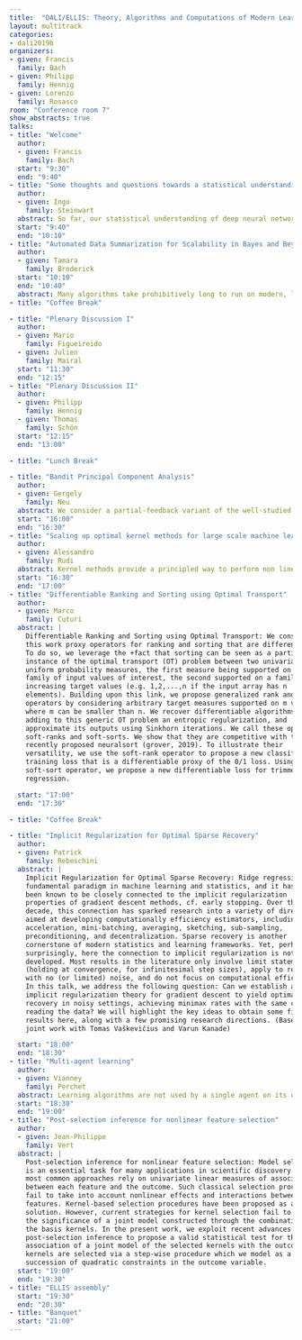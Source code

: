 ```yaml
---
title:  "DALI/ELLIS: Theory, Algorithms and Computations of Modern Learning Systems"
layout: multitrack
categories:
- dali2019b
organizers:
- given: Francis
  family: Bach
- given: Philipp
  family: Hennig
- given: Lorenzo
  family: Rosasco
room: "Conference room 7"
show_abstracts: true
talks:
- title: "Welcome"
  author:
  - given: Francis
    family: Bach
  start: "9:30"
  end: "9:40"
- title: "Some thoughts and questions towards a statistical understanding of DNNs"
  author:
  - given: Ingo
    family: Steinwart
  abstract: So far, our statistical understanding of deep neural networks (DNNs) is rather limited, in particular if over-parametrized DNNs are considered. Part of the reasons for this lack of understanding is the fact that for such large DNNs the tools of classical statistical learning theory can no longer be applied. Nonetheless, over-parametrized DNNs are typically performing well in practice. In this talk, I will discuss some thoughts and possible questions that may be relevant for a successful end-to-end analysis of DNNs
  start: "9:40"
  end: "10:10"
- title: "Automated Data Summarization for Scalability in Bayes and Beyond"
  author:
  - given: Tamara
    family: Broderick
  start: "10:10"
  end: "10:40"
  abstract: Many algorithms take prohibitively long to run on modern, large data sets. But even in complex data sets, many data points may be at least partially redundant for some task of interest. So one might instead construct and use a weighted subset of the data (called a "coreset") that is much smaller than the original dataset. Typically running algorithms on a much smaller data set will take much less computing time, but it remains to understand whether the output can be widely useful. (1) In particular, can running an analysis on a smaller coreset yield answers close to those from running on the full data set? (2) And can useful coresets be constructed automatically for new analyses, with minimal extra work from the user? We answer in the affirmative for a wide variety of problems in Bayesian inference. We demonstrate how to construct "Bayesian coresets" as an automatic, practical pre-processing step. We prove that our method provides geometric decay in relevant approximation error as a function of coreset size. Empirical analysis shows that our method reduces approximation error by orders of magnitude relative to uniform random subsampling of data. We discuss a number of directions and open problems beyond using a smaller effective number of data points in Bayesian inference -- including, but not limited to, summarizing data features (large p vs. large N), further challenges to automation, using other probabilistic methods, other useful reweightings of data, and theoretical understanding of fundamental limitations in learning.
- title: "Coffee Break"

- title: "Plenary Discussion I"
  author:
  - given: Mario
    family: Figueireido
  - given: Julien
    family: Mairal
  start: "11:30"
  end: "12:15"
- title: "Plenary Discussion II"
  author:
  - given: Philipp
    family: Hennig
  - given: Thomas
    family: Schön
  start: "12:15"
  end: "13:00"

- title: "Lunch Break"

- title: "Bandit Principal Component Analysis"
  author:
  - given: Gergely
    family: Neu
  abstract: We consider a partial-feedback variant of the well-studied online PCA problem where a learner attempts to predict a sequence of d-dimensional vectors in terms of a quadratic loss, while only having limited feedback about the environment's choices. We focus on a natural notion of bandit feedback where the learner only observes the loss associated with its own prediction. Based on the classical observation that this decision-making problem can be lifted to the space of density matrices, we propose an algorithm that is shown to achieve a regret of O(d^{3/2}T) after T rounds in the worst case. We also prove data-dependent bounds that improve on the basic result when the loss matrices of the environment have bounded rank or the loss of the best action is bounded. One version of our algorithm runs in O(d) time per trial which massively improves over every previously known online PCA method. We complement these results by a lower bound of Ω(dT^{1/2}).
  start: "16:00"
  end: "16:30"
- title: "Scaling up optimal kernel methods for large scale machine learning"
  author:
  - given: Alessandro
    family: Rudi
  abstract: Kernel methods provide a principled way to perform non linear, nonparametric learning. They rely on solid functional analytic foundations and enjoy optimal statistical properties. However, at least in their basic form, they have limited applicability in large scale scenarios because of stringent computational requirements in terms of time and especially memory. In this talk we take a substantial step in scaling up kernel methods analyzing novel algorithms techniques that allow to efficiently process millions of points. The algorithms are derived combining several algorithmic principles, namely stochastic subsampling, iterative solvers and preconditioning. Our theoretical analysis shows that optimal statistical accuracy is achieved requiring essentially O(n) memory and O(n sqrt(n)) time. An extensive experimental analysis on large scale datasets shows that, even with a single machine, the analyzed approach outperforms previous state of the art solutions, which exploit parallel/distributed architectures.
  start: "16:30"
  end: "17:00"
- title: "Differentiable Ranking and Sorting using Optimal Transport"
  author:
  - given: Marco
    family: Cuturi
  abstract: |
    Differentiable Ranking and Sorting using Optimal Transport: We consider in
    this work proxy operators for ranking and sorting that are differentiable.
    To do so, we leverage the +fact that sorting can be seen as a particular
    instance of the optimal transport (OT) problem between two univariate
    uniform probability measures, the first measure being supported on the
    family of input values of interest, the second supported on a family of
    increasing target values (e.g. 1,2,...,n if the input array has n
    elements). Building upon this link, we propose generalized rank and sort
    operators by considering arbitrary target measures supported on m values,
    where m can be smaller than n. We recover differentiable algorithms by
    adding to this generic OT problem an entropic regularization, and
    approximate its outputs using Sinkhorn iterations. We call these operators
    soft-ranks and soft-sorts. We show that they are competitive with the
    recently proposed neuralsort (grover, 2019). To illustrate their
    versatility, we use the soft-rank operator to propose a new classification
    training loss that is a differentiable proxy of the 0/1 loss. Using the
    soft-sort operator, we propose a new differentiable loss for trimmed
    regression.

  start: "17:00"
  end: "17:30"

- title: "Coffee Break"

- title: "Implicit Regularization for Optimal Sparse Recovery"
  author:
  - given: Patrick
    family: Rebeschini
  abstract: |
    Implicit Regularization for Optimal Sparse Recovery: Ridge regression is a
    fundamental paradigm in machine learning and statistics, and it has long
    been known to be closely connected to the implicit regularization
    properties of gradient descent methods, cf. early stopping. Over the past
    decade, this connection has sparked research into a variety of directions
    aimed at developing computationally efficiency estimators, including
    acceleration, mini-batching, averaging, sketching, sub-sampling,
    preconditioning, and decentralization. Sparse recovery is another
    cornerstone of modern statistics and learning frameworks. Yet, perhaps
    surprisingly, here the connection to implicit regularization is not as well
    developed. Most results in the literature only involve limit statements
    (holding at convergence, for infinitesimal step sizes), apply to regimes
    with no (or limited) noise, and do not focus on computational efficiency.
    In this talk, we address the following question: Can we establish an
    implicit regularization theory for gradient descent to yield optimal sparse
    recovery in noisy settings, achieving minimax rates with the same cost of
    reading the data? We will highlight the key ideas to obtain some first
    results here, along with a few promising research directions. (Based on
    joint work with Tomas Vaškevičius and Varun Kanade)

  start: "18:00"
  end: "18:30"
- title: "Multi-agent learning"
  author:
  - given: Vianney
    family: Perchet
  abstract: Learning algorithms are not used by a single agent on its own; the decisions learned and/or the action taken will impact - and will be impacted by - other agents performing similar task at the same time, either competitively or cooperatively. In this talk, I will investigate several important use cases where such interactions arise and discuss the (unfortunately quite often) inappropriate models introduced and studied theoretically. Hopefully, we will be able to come out with new frameworks, assumptions, algorithms so that theory could be used in practice, in the near future.
  start: "18:30"
  end: "19:00"
- title: "Post-selection inference for nonlinear feature selection"
  author:
  - given: Jean-Philippe
    family: Vert
  abstract: |
    Post-selection inference for nonlinear feature selection: Model selection
    is an essential task for many applications in scientific discovery. The
    most common approaches rely on univariate linear measures of association
    between each feature and the outcome. Such classical selection procedures
    fail to take into account nonlinear effects and interactions between
    features. Kernel-based selection procedures have been proposed as a
    solution. However, current strategies for kernel selection fail to measure
    the significance of a joint model constructed through the combination of
    the basis kernels. In the present work, we exploit recent advances in
    post-selection inference to propose a valid statistical test for the
    association of a joint model of the selected kernels with the outcome. The
    kernels are selected via a step-wise procedure which we model as a
    succession of quadratic constraints in the outcome variable.
  start: "19:00"
  end: "19:30"
- title: "ELLIS assembly"
  start: "19:30"
  end: "20:30"
- title: "Banquet"
  start: "21:00"
---
```

